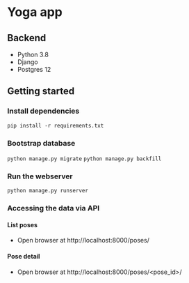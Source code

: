 # Yoga app

## Backend
* Python 3.8
* Django 
* Postgres 12 

## Getting started 
### Install dependencies
`pip install -r requirements.txt`

### Bootstrap database
`python manage.py migrate`
`python manage.py backfill`

### Run the webserver
`python manage.py runserver`

### Accessing the data via API

#### List poses
* Open browser at http://localhost:8000/poses/

#### Pose detail
* Open browser at http://localhost:8000/poses/<pose_id>/


